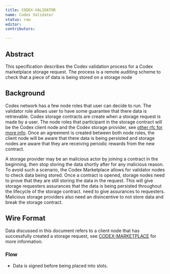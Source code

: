 ```yaml
---
title: CODEX-VALIDATOR
name: Codex Validator
status: raw
editor: 
contributors: 

---
```


## Abstract

This specification describes the Codex validation process for a Codex marketplace storage request. 
The process is a remote auditing scheme to check that a piece of data is being stored on a storage node
## Background

Codex network has a few node roles that user can decide to run.
The validator role allows user to have some guarantee that there data is retrievable.
Codex storage contracts are create when a storage request is made by a user.
The node roles that participant in the storage contract will be the Codex client node and the Codex storage provider, 
see [other rfc for more info](#).
Once an agreement is created between both node roles,
the client node will be aware that there data is being persisted and
storage nodes are aware that they are receiving periodic rewards from the new contract.

A storage provider may be an malicious actor by joining a contract in the beginning,
then stop storing the data shortly after for any malicious reason.
To avoid such a scenario, the Codex Marketplace allows for validator nodes to check data being stored.
Once a contract is opened,
storage nodes need to prove that they are still storing the data in the request.
This will give storage requesters assurances that the data is being persisted throughout the lifecycle of the storage contract. need to give assurances to requesters.
Malicious storage providers also need an disincentive to not store data and break the storage contract.

## Wire Format

Data discussed in this document refers to a client node that has successfully created a storage request, 
see [CODEX-MARKETPLACE](#) for more information. 

### Flow
- Data is signed before being placed into slots.

